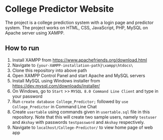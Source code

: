 # College Predictor Website
The project is a college prediction system with a login page and predictor system. The project works on HTML, CSS, JavaScript, PHP, MySQL on Apache server using XAMPP. 
## How to run
1. Install XAMPP from https://www.apachefriends.org/download.html
2. Navigate to `{your-XAMPP-installation-path}\xampp\htdocs\`
3. Clone this repository into above path
4. Open XAMPP Control Panel and start Apache and MySQL servers
5. Install MySQL using Windows installer from https://dev.mysql.com/downloads/installer/
6. On Windows, go to `Start` >> `MYSQL 8.0 Command Line Client` and type in your password
7. Run `create database College_Predictor;` followed by `use College_Predictor` in Command Line Chat
8. Create `usertable` using commands given in `usertable.sql` file in this repository. Note that this will create two sample users, namely `testuser` and `Akshay` with passwords `testpassword` and `Akshay` respectively.
9. Navigate to `localhost/College-Predictor/` to view home page of web app
